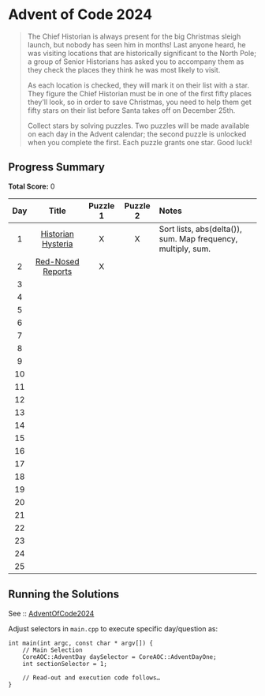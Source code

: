 # Advent of Code 2024

> The Chief Historian is always present for the big Christmas sleigh launch, but nobody has seen him in months! Last anyone heard, he was visiting locations that are historically significant to the North Pole; a group of Senior Historians has asked you to accompany them as they check the places they think he was most likely to visit.
>
> As each location is checked, they will mark it on their list with a star. They figure the Chief Historian must be in one of the first fifty places they'll look, so in order to save Christmas, you need to help them get fifty stars on their list before Santa takes off on December 25th.
>
> Collect stars by solving puzzles. Two puzzles will be made available on each day in the Advent calendar; the second puzzle is unlocked when you complete the first. Each puzzle grants one star. Good luck!

## Progress Summary

**Total Score:** 0

|  Day  |                          Title                          | Puzzle 1 | Puzzle 2 | Notes                                                        |
| :---: | :-----------------------------------------------------: | :------: | :------: | :----------------------------------------------------------- |
|   1   | [Historian Hysteria](./AdventOfCode2024/Day1/README.md) |    X     |    X     | Sort lists, abs(delta()), sum. Map frequency, multiply, sum. |
|   2   | [Red-Nosed Reports](./AdventOfCode2024/Day2/README.md)  |    X     |          |                                                              |
|   3   |                                                         |          |          |                                                              |
|   4   |                                                         |          |          |                                                              |
|   5   |                                                         |          |          |                                                              |
|   6   |                                                         |          |          |                                                              |
|   7   |                                                         |          |          |                                                              |
|   8   |                                                         |          |          |                                                              |
|   9   |                                                         |          |          |                                                              |
|  10   |                                                         |          |          |                                                              |
|  11   |                                                         |          |          |                                                              |
|  12   |                                                         |          |          |                                                              |
|  13   |                                                         |          |          |                                                              |
|  14   |                                                         |          |          |                                                              |
|  15   |                                                         |          |          |                                                              |
|  16   |                                                         |          |          |                                                              |
|  17   |                                                         |          |          |                                                              |
|  18   |                                                         |          |          |                                                              |
|  19   |                                                         |          |          |                                                              |
|  20   |                                                         |          |          |                                                              |
|  21   |                                                         |          |          |                                                              |
|  22   |                                                         |          |          |                                                              |
|  23   |                                                         |          |          |                                                              |
|  24   |                                                         |          |          |                                                              |
|  25   |                                                         |          |          |                                                              |

## Running the Solutions

See :: [AdventOfCode2024](/AdventOfCode2024/README.md)

Adjust selectors in `main.cpp` to execute specific day/question as:
```
int main(int argc, const char * argv[]) {
    // Main Selection
    CoreAOC::AdventDay daySelector = CoreAOC::AdventDayOne;
    int sectionSelector = 1;

	// Read-out and execution code follows…
}
```
